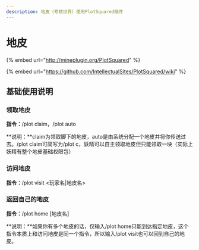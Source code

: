 ```yaml
---
description: 地皮（考核世界）使用PlotSquared插件
---
```


# 地皮

{% embed url="http://mineplugin.org/PlotSquared" %}

{% embed url="https://github.com/IntellectualSites/PlotSquared/wiki" %}

## 基础使用说明

### 领取地皮

**指令：**/plot claim，/plot auto

**说明：**claim为领取脚下的地皮，auto是由系统分配一个地皮并将你传送过去。/plot claim可简写为/plot c，妖精可以自主领取地皮但只能领取一块（实际上妖精有整个地皮基础权限包）

### 访问地皮

**指令：**/plot visit &lt;玩家名\|地皮名&gt;

### 返回自己的地皮

**指令：**/plot home \[地皮名\]

**说明：**如果你有多个地皮的话，仅输入/plot home只能到达指定地皮，这个指令本质上和访问地皮是同一个指令，所以输入/plot visit也可以回到自己的地皮。

